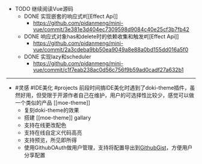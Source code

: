 - TODO 继续阅读Vue源码
	- DONE 实现嵌套的响应式#[[Effect Api]]
		- https://github.com/pidanmeng/mini-vue/commit/3e381e3d404ec7309598d9084c40e25cf3b7fb42
	- DONE 响应式对象has和delete时的依赖收集和触发#[[Effect Api]]
		- https://github.com/pidanmeng/mini-vue/commit/2a3cdeba9bb50ea9049a8e88a0bd155dd016a5f0
	- DONE 实现lazy和scheduler
		- https://github.com/pidanmeng/mini-vue/commit/c1f7eab238ac0d56c756f9b59ad0cadf27a632b1
- ---
- #灵感 #IDE美化 #projects 前段时间搞IDE美化时遇到了doki-theme插件，虽然好用，但受限于开源作者自己在维护，用户的可选择性比较少，感觉可以做一个类似的产品 [[moe-theme]]
	- 复刻doki-theme的效果
	- 搭建 [[moe-theme]] gallary
	- 支持在线更改配色
	- 支持在线自定义代码高亮
	- 支持预览，所见即所得
	- 使用GithubOAuth做用户管理，支持将配置导出到[GithubGist](https://docs.github.com/cn/rest/gists)，方便用户分享配置